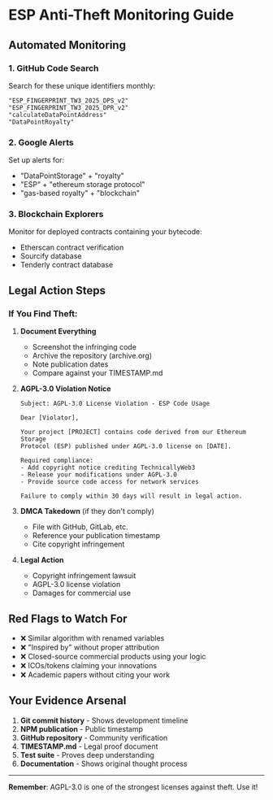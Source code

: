 # ESP Anti-Theft Monitoring Guide

## Automated Monitoring

### 1. GitHub Code Search
Search for these unique identifiers monthly:
```
"ESP_FINGERPRINT_TW3_2025_DPS_v2"
"ESP_FINGERPRINT_TW3_2025_DPR_v2"
"calculateDataPointAddress"
"DataPointRoyalty"
```

### 2. Google Alerts
Set up alerts for:
- "DataPointStorage" + "royalty"
- "ESP" + "ethereum storage protocol"
- "gas-based royalty" + "blockchain"

### 3. Blockchain Explorers
Monitor for deployed contracts containing your bytecode:
- Etherscan contract verification
- Sourcify database
- Tenderly contract database

## Legal Action Steps

### If You Find Theft:

1. **Document Everything**
   - Screenshot the infringing code
   - Archive the repository (archive.org)
   - Note publication dates
   - Compare against your TIMESTAMP.md

2. **AGPL-3.0 Violation Notice**
   ```
   Subject: AGPL-3.0 License Violation - ESP Code Usage
   
   Dear [Violator],
   
   Your project [PROJECT] contains code derived from our Ethereum Storage 
   Protocol (ESP) published under AGPL-3.0 license on [DATE].
   
   Required compliance:
   - Add copyright notice crediting TechnicallyWeb3
   - Release your modifications under AGPL-3.0
   - Provide source code access for network services
   
   Failure to comply within 30 days will result in legal action.
   ```

3. **DMCA Takedown** (if they don't comply)
   - File with GitHub, GitLab, etc.
   - Reference your publication timestamp
   - Cite copyright infringement

4. **Legal Action**
   - Copyright infringement lawsuit
   - AGPL-3.0 license violation
   - Damages for commercial use

## Red Flags to Watch For

- ❌ Similar algorithm with renamed variables
- ❌ "Inspired by" without proper attribution  
- ❌ Closed-source commercial products using your logic
- ❌ ICOs/tokens claiming your innovations
- ❌ Academic papers without citing your work

## Your Evidence Arsenal

1. **Git commit history** - Shows development timeline
2. **NPM publication** - Public timestamp
3. **GitHub repository** - Community verification
4. **TIMESTAMP.md** - Legal proof document
5. **Test suite** - Proves deep understanding
6. **Documentation** - Shows original thought process

---
**Remember**: AGPL-3.0 is one of the strongest licenses against theft. Use it! 